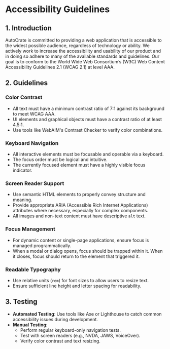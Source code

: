 # Accessibility Guidelines

## 1. Introduction
AutoCrate is committed to providing a web application that is accessible to the widest possible audience, regardless of technology or ability. We actively work to increase the accessibility and usability of our product and in doing so adhere to many of the available standards and guidelines. Our goal is to conform to the World Wide Web Consortium’s (W3C) Web Content Accessibility Guidelines 2.1 (WCAG 2.1) at level AAA.

## 2. Guidelines

### Color Contrast
- All text must have a minimum contrast ratio of 7:1 against its background to meet WCAG AAA.
- UI elements and graphical objects must have a contrast ratio of at least 4.5:1.
- Use tools like WebAIM's Contrast Checker to verify color combinations.

### Keyboard Navigation
- All interactive elements must be focusable and operable via a keyboard.
- The focus order must be logical and intuitive.
- The currently focused element must have a highly visible focus indicator.

### Screen Reader Support
- Use semantic HTML elements to properly convey structure and meaning.
- Provide appropriate ARIA (Accessible Rich Internet Applications) attributes where necessary, especially for complex components.
- All images and non-text content must have descriptive `alt` text.

### Focus Management
- For dynamic content or single-page applications, ensure focus is managed programmatically.
- When a modal or dialog opens, focus should be trapped within it. When it closes, focus should return to the element that triggered it.

### Readable Typography
- Use relative units (`rem`) for font sizes to allow users to resize text.
- Ensure sufficient line height and letter spacing for readability.

## 3. Testing
- **Automated Testing**: Use tools like Axe or Lighthouse to catch common accessibility issues during development.
- **Manual Testing**:
    - Perform regular keyboard-only navigation tests.
    - Test with screen readers (e.g., NVDA, JAWS, VoiceOver).
    - Verify color contrast and text resizing.
